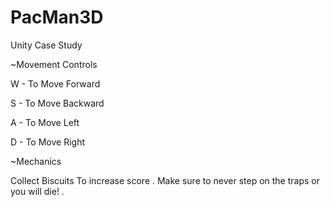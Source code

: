 # PacMan3D
Unity Case Study


~Movement Controls
   
 W - To Move Forward

 S - To Move Backward

 A - To Move Left

 D - To Move Right


~Mechanics 

Collect Biscuits To increase score . Make sure to never step on the traps or you will die! . 